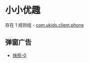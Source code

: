 # 小小优趣

存在 1 规则组 - [com.ukids.client.phone](/src/apps/com.ukids.client.phone.ts)

## 弹窗广告

- [快照-0](https://i.gkd.li/import/13400238)

